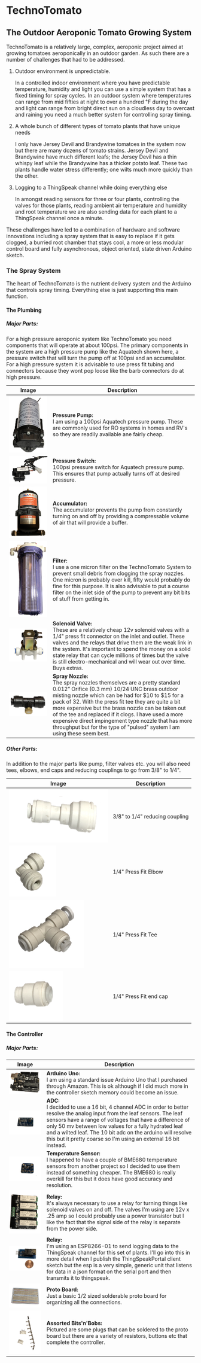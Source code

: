 # TechnoTomato
## The Outdoor Aeroponic Tomato Growing System
TechnoTomato is a relatively large, complex, aeroponic project aimed at growing tomatoes aeroponically in an outdoor garden.  As such there are a number of challenges that had to be addressed. 

1. Outdoor environment is unpredictable.

   In a controlled indoor environment where you have predictable temperature, humidity and light you can use a simple system that has a fixed timing for spray cycles.  In an outdoor system where temperatures can range from mid fifties at night to over a hundred ℉ during the day and light can range from bright direct sun on a cloudless day to overcast and raining you need a much better system for controlling spray timing.
2. A whole bunch of different types of tomato plants that have unique needs

   I only have Jersey Devil and Brandywine tomatoes in the system now but there are many dozens of tomato strains.  Jersey Devil and Brandywine have much different leafs; the Jersey Devil has a thin whispy leaf while the Brandywine has a thicker potato leaf.  These two plants handle water stress differently; one wilts much more quickly than the other.  
3. Logging to a ThingSpeak channel while doing everything else
   
   In amongst reading sensors for three or four plants, controlling the valves for those plants, reading ambient air temperature and humidity and root temperature we are also sending data for each plant to a ThingSpeak channel once a minute.

These challenges have led to a combination of hardware and software innovations including a spray system that is easy to replace if it gets clogged, a burried root chamber that stays cool, a more or less modular control board and fully asynchronous, object oriented, state driven Arduino sketch.
### The Spray System
The heart of TechnoTomato is the nutrient delivery system and the Arduino that controls spray timing.  Everything else is just supporting this main function.
#### The Plumbing
##### Major Parts:
For a high pressure aeroponic system like TechnoTomato you need components that will operate at about 100psi.  The primary components in the system are a high pressure pump like the Aquatech shown here, a pressure switch that will turn the pump off at 100psi and an accumulator. For a high pressure system it is advisable to use press fit tubing and connectors because they wont pop loose like the barb connectors do at high pressure.

| Image | Description |
| --- | --- |
| ![Pressure Pump](Documentation/Images/Plumbing/Pressure_Pump.jpg) | **Pressure Pump:** <br>I am using a 100psi Aquatech pressure pump.  These are commonly used for RO systems in homes and RV's so they are readily available ane fairly cheap. |
| ![Pressure Switch](<Documentation/Images/Plumbing/1:4" Press Fit Pressure Switch.png>) | **Pressure Switch:** <br>100psi pressure switch for Aquatech pressure pump.  This ensures that pump actually turns off at desired pressure. |
| ![Accumulator](Documentation/Images/Plumbing/Accumulator.png) | **Accumulator:** <br>The accumulator prevents the pump from constantly turning on and off by providing a compressable volume of air that will provide a buffer. |
| ![Filter](Documentation/Images/Plumbing/Filter.png) | **Filter:** <br>I use a one micron filter on the TechnoTomato System to prevent small debris from clogging the spray nozzles. One micron is probably over kill, fifty would probably do fine for this purpose.  It is also advisable to put a course filter on the inlet side of the pump to prevent any bit bits of stuff from getting in. |
| ![Valve](<Documentation/Images/Plumbing/1:4" Press Fit Solenoid Valve.png>) | **Solenoid Valve:** <br>These are a relatively cheap 12v solenoid valves with a 1/4" press fit connector on the inlet and outlet.  These valves and the relays that drive them are the weak link in the system.  It's important to spend the money on a solid state relay that can cycle millions of times but the valve is still electro-mechanical and will wear out over time.  Buys extras. |
| ![Spray Nozzle](<Documentation/Images/Plumbing/Spray Nozzle.png>) | **Spray Nozzle:** <br>The spray nozzles themselves are a pretty standard 0.012” Orifice (0.3 mm) 10/24 UNC brass outdoor misting nozzle which can be had for $10 to $15 for a pack of 32. With the press fit tee they are quite a bit more expensive but the brass nozzle can be taken out of the tee and replaced if it clogs.  I have used a more expensive direct impingement type nozzle that has more throughput but for the type of "pulsed" system I am using these seem best. |
##### Other Parts: 
In addition to the major parts like pump, filter valves etc. you will also need tees, elbows, end caps and reducing couplings to go from 3/8" to 1/4".  

| Image | Description |
| --- | --- |
| ![3/8" to 1/4" reducing couple](<Documentation/Images/Plumbing/3:8" to 1:4" Press Fit Reducing Fitting.png>) | 3/8" to 1/4" reducing coupling |
| ![Elbow](<Documentation/Images/Plumbing/1:4" Press Fit Elbow.png>) | 1/4" Press Fit Elbow |
| ![Tee](<Documentation/Images/Plumbing/1:4" Press Fit Tee.png>) | 1/4" Press Fit Tee |
| ![End Cap](<Documentation/Images/Plumbing/1:4" Press End Cap.png>) | 1/4" Press Fit end cap |

#### The Controller
##### Major Parts:


| Image | Description |
| --- | --- |
| ![Arduino Uno](Documentation/Images/Controller/ArduinoUno.png) | **Arduino Uno:** <br>I am using a standard issue Arduino Uno that I purchased through Amazon.  This is ok although if I did much more in the controller sketch memory could become an issue. |
| ![16 bit ADC](Documentation/Images/Controller/ADS1115.png) | **ADC:** <br>I decided to use a 16 bit, 4 channel ADC in order to better resolve the analog input from the leaf sensors.  The leaf sensors have a range of voltages that have a difference of only 50 mv between low values for a fully hydrated leaf and a wilted leaf.  The 10 bit adc on the arduino will resolve this but it pretty coarse so I'm using an external 16 bit instead. |
| ![BME 680](Documentation/Images/Controller/BME680.png) | **Temperature Sensor:** <br>I happened to have a couple of BME680 temperature sensors from another project so I decided to use them instead of something cheaper. The BME680 is really overkill for this but it does have good accuracy and resolution.|
| ![Relay](Documentation/Images/Controller/4ChannelRelay.png) | **Relay:** <br>It's always necessary to use a relay for turning things like solenoid valves on and off.  The valves I'm using are 12v x .25 amp so I could probably use a power transistor but I like the fact that the signal side of the relay is separate from the power side. |
| ![ESP8266](Documentation/Images/Controller/ESP8266.png) | **Relay:** <br>I'm using an ESP8266-01 to send logging data to the ThingSpeak channel for this set of plants.  I'll go into this in more detail when I publish the ThingSpeakPortal client sketch but the esp is a very simple, generic unit that listens for data in a json format on the serial port and then transmits it to thingspeak. |
| ![Proto Board](Documentation/Images/Controller/ProtoBoard.png) | **Proto Board:** <br>Just a basic 1/2 sized solderable proto board for organizing all the connections. |
| ![Assorted Bits'n'Bobs](Documentation/Images/Controller/Plugs.png) | **Assorted Bits'n'Bobs:** <br>Pictured are some plugs that can be soldered to the proto board but there are a variety of resistors, buttons etc that complete the controller. |

